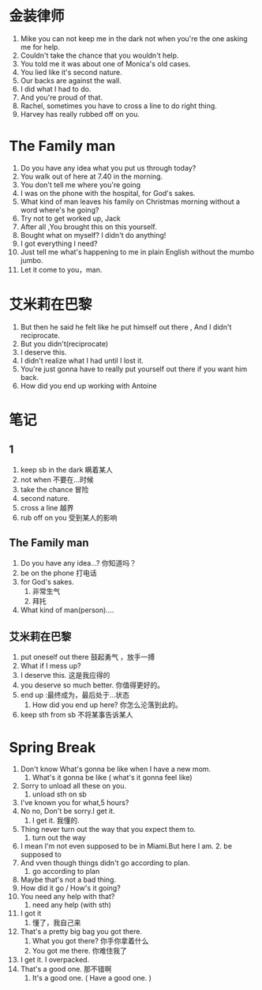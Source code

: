 # 金装律师

1. Mike you can not keep me in the dark not when you're the one asking me for help.
2. Couldn't take the chance that you wouldn't help.
3. You told me it was about one of Monica's old cases.
4. You lied like it's second nature.
5. Our backs are against the wall.
6. I did what I had to do.
7. And you're proud of that.
8. Rachel, sometimes you have to cross a line to do right thing.
9. Harvey has really rubbed off on you.

# The Family man

1. Do you have any idea what you put us through today?
2. You walk out of here at 7.40 in the morning.
3. You don't tell me where you're going
4. I was on the phone with the hospital, for God's sakes.
5. What kind of man leaves his family on Christmas morning without a word where's he going?
6. Try not to get worked up, Jack
7. After all ,You brought this on this yourself.
8. Bought what on myself? I didn't do anything!
9. I got everything I need? 
10. Just tell me what's happening to me in  plain English without the mumbo jumbo.
11. Let it come to you，man.

# 艾米莉在巴黎

1. But then he said he felt like he put himself out there , And I didn't reciprocate.
2. But you didn't(reciprocate)
3. I deserve this.
4. I didn't realize what I had until I lost it.
5. You're just gonna have to really put yourself out there if you want him back.
6. How did you end up working with Antoine

# 笔记

## 1
1. keep sb in the dark 瞒着某人
2. not when 不要在...时候
3. take the chance 冒险
4. second nature.
5. cross a line 越界
6. rub off on you 受到某人的影响

## The Family man

1. Do you have any idea...? 你知道吗？
2. be on the phone 打电话
3. for God's sakes.
   1. 非常生气
   2. 拜托
4. What kind of man(person)....

## 艾米莉在巴黎

1. put oneself out there 鼓起勇气 ，放手一搏
2. What if I mess up?
3. I deserve this. 这是我应得的
4. you deserve so much better. 你值得更好的。
5. end up :最终成为，最后处于...状态
   1. How did you end up here? 你怎么沦落到此的。
6. keep sth from sb 不将某事告诉某人

# Spring Break

1. Don't know What's  gonna be like when I have a new mom.
	1. What's it gonna be like ( what's it gonna feel like) 
2. Sorry to unload all these on you.
	1. unload sth on sb 
3. I've known you for what,5 hours?
4. No no, Don't be sorry.I get it. 
	1. I get it. 我懂的.
5. Thing never turn out the way that you expect them to. 
	1. turn out the way
6. I mean I'm not even supposed to be in Miami.But here I am.
	2. be supposed to
7. And vven though things didn't go according to plan.
	1. go according to plan 
8. Maybe that's not a bad thing.
9. How did it go / How's it going? 
10. You need any help with that?
	1. need any help (with sth) 
11. I got it 
	1. 懂了，我自己来
12. That's a pretty big bag you got there.
	1. What you got there? 你手你拿着什么
	2. You got me there. 你难住我了
13. I get it. I overpacked.
14. That's a good one. 那不错啊
	1. It's a good one. ( Have a good one. )